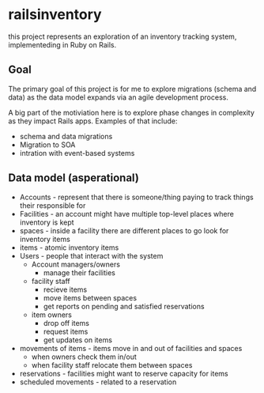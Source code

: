 # railsinventory

this project represents an exploration of an inventory tracking system, implementeding in Ruby on Rails.

## Goal
The primary goal of this project is for me to explore migrations (schema and data) as the data model expands via an agile development process.

A big part of the motiviation here is to explore phase changes in complexity as they impact Rails apps. Examples of that include:
* schema and data migrations
* Migration to SOA
* intration with event-based systems

## Data model (asperational)
* Accounts - represent that there is someone/thing paying to track things their responsible for
* Facilities - an account might have multiple top-level places where inventory is kept
* spaces - inside a facility there are different places to go look for inventory items
* items - atomic inventory items
* Users - people that interact with the system
   * Account managers/owners 
      * manage their facilities
   * facility staff
      * recieve items
      * move items between spaces
      * get reports on pending and satisfied reservations
   * item owners 
      * drop off items
      * request items
      * get updates on items
* movements of items - items move in and out of facilities and spaces
   * when owners check them in/out
   * when facility staff relocate them between spaces
* reservations - facilities might want to reserve capacity for items
* scheduled movements - related to a reservation

